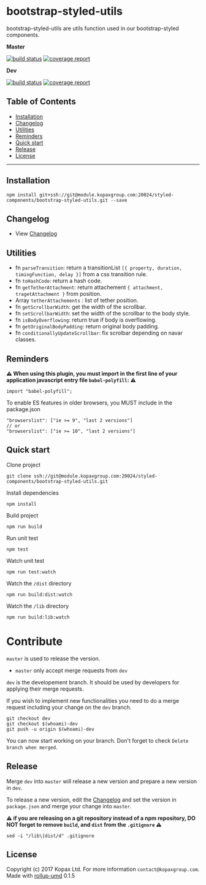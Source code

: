 # bootstrap-styled-utils

bootstrap-styled-utils are utils function used in our bootstrap-styled components.

**Master**

[![build status](https://module.kopaxgroup.com/styled-components/bootstrap-styled-utils/badges/master/build.svg)](https://module.kopaxgroup.com/styled-components/bootstrap-styled-utils/commits/master)
[![coverage report](https://module.kopaxgroup.com/styled-components/bootstrap-styled-utils/badges/master/coverage.svg)](https://module.kopaxgroup.com/styled-components/bootstrap-styled-utils/commits/master)

**Dev**

[![build status](https://module.kopaxgroup.com/styled-components/bootstrap-styled-utils/badges/dev/build.svg)](https://module.kopaxgroup.com/styled-components/bootstrap-styled-utils/commits/dev)
[![coverage report](https://module.kopaxgroup.com/styled-components/bootstrap-styled-utils/badges/dev/coverage.svg)](https://module.kopaxgroup.com/styled-components/bootstrap-styled-utils/commits/dev)

## Table of Contents

  - [Installation](#installation)
  - [Changelog](#changelog)
  - [Utilities](#utilities)
  - [Reminders](#reminders)
  - [Quick start](#quick-start)
  - [Release](#release)
  - [License](#license)

---

## Installation

    npm install git+ssh://git@module.kopaxgroup.com:20024/styled-components/bootstrap-styled-utils.git --save

## Changelog

  - View [Changelog](CHANGELOG.md)
  
## Utilities

  - fn `parseTransition`: return a transitionList `[{ property, duration, timingFunction, delay }]` from a css transition rule.
  - fn `toHashCode`: return a hash code.
  - fn `getTetherAttachment`: return attachement `{ attachment, tragetAttachment }` from position.
  - Array `tetherAttachements` : list of tether position.
  - fn `getScrollbarWidth`: get the width of the scrollbar.
  - fn `setScrollbarWidth`: set the width of the scrollbar to the body style.
  - fn `isBodyOverflowing`: return true if body is overflowing.
  - fn `getOriginalBodyPadding`: return original body padding. 
  - fn `conditionallyUpdateScrollbar`: fix scrolbar depending on navar classes.

## Reminders

**⚠️ When using this plugin, you must import in the first line of your application javascript entry file `babel-polyfill`: ⚠️**
  
    import "babel-polyfill";
    
To enable ES features in older browsers, you MUST include in the package.json

    "browserslist": ["ie >= 9", "last 2 versions"]
    // or
    "browserslist": ["ie >= 10", "last 2 versions"]

## Quick start

Clone project

    git clone ssh://git@module.kopaxgroup.com:20024/styled-components/bootstrap-styled-utils.git

Install dependencies

    npm install

Build project

    npm run build
    
Run unit test
     
    npm test
    
Watch unit test
     
    npm run test:watch

Watch the `/dist` directory

    npm run build:dist:watch

Watch the `/lib` directory

    npm run build:lib:watch

# Contribute

`master` is used to release the version. 

- `master` only accept merge requests from `dev`

`dev` is the developement branch. It should be used by developers for applying their merge requests.

If you wish to implement new functionalities you need to do a merge request including your change on the `dev` branch.

    git checkout dev
    git checkout $(whoami)-dev
    git push -u origin $(whoami)-dev 

You can now start working on your branch. Don't forget to check `Delete branch when merged`.

## Release

Merge `dev` into `master` will release a new version and prepare a new version in `dev`.

To release a new version, edit the [Changelog](CHANGELOG.md) and set the version in `package.json` and merge your change into `master`.

**⚠️ if you are releasing on a git repository instead of a npm repository, **DO NOT** forget to remove `build`, and `dist` from the `.gitignore` ⚠️**

    sed -i "/lib\|dist/d" .gitignore

## License

Copyright (c) 2017 Kopax Ltd. For more information `contact@kopaxgroup.com`. Made with [rollup-umd](https://module.kopaxgroup.com/dev-tools/rollup-umd/tags/0.1.5) 0.1.5
